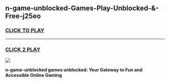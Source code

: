 
## n-game-unblocked-Games-Play-Unblocked-&-Free-j25eo
<h3>
<a href="https://premium76.site?title=n-game-unblocked&ref=24A">CLICK TO PLAY</a></h3>
<hr>

<h3>
<a href="https://premium76.site?title=n-game-unblocked&ref=24A">CLICK 2 PLAY</a>
  
</h3>

<a href="https://premium76.site?title=n-game-unblocked&ref=24A"><img src="https://clearcache.store/games.png"></a>


**n-game-unblocked games unblocked: Your Gateway to Fun and Accessible Online Gaming**
